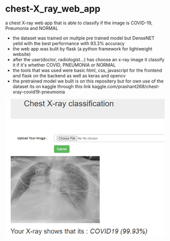 # chest-X_ray_web_app
a chest X-ray web app that is able to classify if the image is COVID-19, Pneumonia and NORMAL
- the dataset was trained on multple pre trained model but DenseNET yelid with the best performance with 93.3% accuracy
- the web app was bulit by flask (a python framework for lightweight website) 
- after the user(doctor, radiologist...) has choose an x-ray image it classify it if it's whether COVID, PNEUMONIA or NORMAL
- the tools that was used were basic html, css, javascript for the frontend and flask on the backend as well as keras and opencv
- the pretrained model we bulit is on this repositery but for own use of the dataset its on kaggle through this link kaggle.com/prashant268/chest-xray-covid19-pneumonia  

![](project.png)
